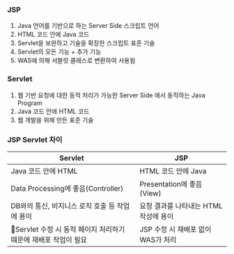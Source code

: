 
### JSP

1. Java 언어를 기반으로 하는 Server Side 스크립트 언어
2. HTML 코드 안에 Java 코드
3. Servlet을 보완하고 기술을 확장한 스크립트 표준 기술
4. Servlet의 모든 기능 + 추가 기능
5. WAS에 의해 서블릿 클래스로 변환하여 사용됨

### Servlet

1. 웹 기반 요청에 대한 동적 처리가 가능한 Server Side 에서 동작하는 Java Program
2. Java 코드 안에 HTML 코드
3. 웹 개발을 위해 만든 표준 기술

### JSP Servlet 차이

| Servlet                                                           | JSP                                   |
| ----------------------------------------------------------------- | ------------------------------------- |
| Java 코드 안에 HTML                                               | HTML 코드 안에 Java                   |
| Data Processing에 좋음(Controller)                                | Presentation에 좋음(View)             |
| DB와의 통신, 비지니스 로직 호출 등 작업에 용이                    | 요청 결과를 나타내는 HTML 작성에 용이 |
| Servlet 수정 시 동적 페이지 처리하기 떄문에 재배포 작업이 필요 | JSP 수정 시 재배포 없이 WAS가 처리  |

